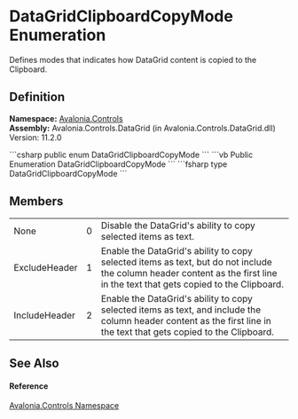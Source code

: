 # DataGridClipboardCopyMode Enumeration


Defines modes that indicates how DataGrid content is copied to the Clipboard.



## Definition
**Namespace:** <a href="N_Avalonia_Controls">Avalonia.Controls</a>  
**Assembly:** Avalonia.Controls.DataGrid (in Avalonia.Controls.DataGrid.dll) Version: 11.2.0

<Tabs groupId="api-code-preview">
<TabItem value="csharp" label="C#">
```csharp
public enum DataGridClipboardCopyMode
```
</TabItem>
<TabItem value="vb" label="VB">
```vb
Public Enumeration DataGridClipboardCopyMode
```
</TabItem>
<TabItem value="fsharp" label="F#">
```fsharp
type DataGridClipboardCopyMode
```
</TabItem>
</Tabs>



## Members
<table>
<tr>
<td>None</td>
<td>0</td>
<td>Disable the DataGrid's ability to copy selected items as text.</td>
</tr>
<tr>
<td>ExcludeHeader</td>
<td>1</td>
<td>Enable the DataGrid's ability to copy selected items as text, but do not include the column header content as the first line in the text that gets copied to the Clipboard.</td>
</tr>
<tr>
<td>IncludeHeader</td>
<td>2</td>
<td>Enable the DataGrid's ability to copy selected items as text, and include the column header content as the first line in the text that gets copied to the Clipboard.</td>
</tr>
</table>

## See Also


#### Reference
<a href="N_Avalonia_Controls">Avalonia.Controls Namespace</a>  
